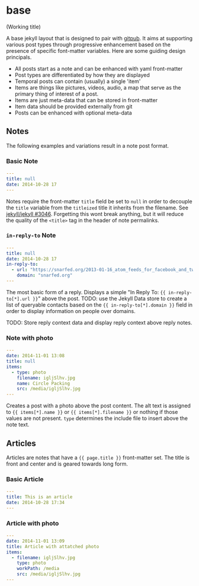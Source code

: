 base
====

(Working title)

A base jekyll layout that is designed to pair with [gitpub](https://github.com/bcomnes/gitpub).  It aims at supporting various post types through progressive enhancement based on the presence of specific font-matter variables.  Here are some guiding design principals.

- All posts start as a note and can be enhanced with yaml front-matter
- Post types are differentiated by how they are displayed
- Temporal posts can contain (usually) a single 'item'
- Items are things like pictures, videos, audio, a map that serve as the primary thing of interest of a post.
- Items are just meta-data that can be stored in front-matter
- Item data should be provided externally from git
- Posts can be enhanced with optional meta-data

## Notes

The following examples and variations result in a note post format.

### Basic Note

```yaml
---
title: null
date: 2014-10-28 17
---
```

Notes require the front-matter `title` field be set to `null` in order to decouple the `title` variable from the `titleized` title it inherits from the filename.  See [jekyll/jekyll #3046](https://github.com/jekyll/jekyll/issues/3046#issuecomment-61379322).  Forgetting this wont break anything, but it will reduce the quality of the `<title>` tag in the header of note permalinks.

### `in-reply-to` Note

```yaml
---
title: null
date: 2014-10-28 17
in-reply-to:
  - url: "https://snarfed.org/2013-01-16_atom_feeds_for_facebook_and_twitter"
    domain: "snarfed.org"
---
```

The most basic form of a reply.  Displays a simple "In Reply To: `{{ in-reply-to[*].url }}`" above the post.  TODO:  use the Jekyll Data store to create a list of queryable contacts based on the `{{ in-reply-to[*].domain }}` field in order to display information on people over domains.

TODO: Store reply context data and display reply context above reply notes.

### Note with photo

```yaml
---
date: 2014-11-01 13:08
title: null
items:
  - type: photo
    filename: igljSlhv.jpg
    name: Circle Packing
    src: /media/igljSlhv.jpg
---
```

Creates a post with a photo above the post content.  The alt text is assigned to `{{ items[*].name }}` or `{{ items[*].filename }}` or nothing if those values are not present.  `type` determines the include file to insert above the note text.

## Articles

Articles are notes that have a `{{ page.title }}` front-matter set.  The title is front and center and is geared towards long form.

### Basic Article

```yaml
---
title: This is an article
date: 2014-10-28 17:34
---
```
### Article with photo


```yaml
---
date: 2014-11-01 13:09
title: Article with attatched photo
items:
  - filename: igljSlhv.jpg
    type: photo
    workPath: /media
    src: /media/igljSlhv.jpg
---
```
